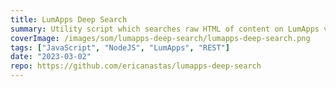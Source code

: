 ```yaml
---
title: LumApps Deep Search
summary: Utility script which searches raw HTML of content on LumApps via the API to find broken file and image links
coverImage: /images/som/lumapps-deep-search/lumapps-deep-search.png
tags: ["JavaScript", "NodeJS", "LumApps", "REST"]
date: "2023-03-02"
repo: https://github.com/ericanastas/lumapps-deep-search
---
```


